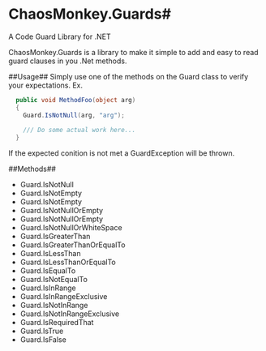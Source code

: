 # ChaosMonkey.Guards#
A Code Guard Library for .NET

ChaosMonkey.Guards is a library to make it simple to add and easy to read guard clauses in you .Net methods.

##Usage##
Simply use one of the methods on the Guard class to verify your expectations.
Ex.
```csharp
  public void MethodFoo(object arg)
  {
    Guard.IsNotNull(arg, "arg");
    
    /// Do some actual work here...  
  }
```

If the  expected conition is not met a GuardException will be thrown.

##Methods##
* Guard.IsNotNull 
* Guard.IsNotEmpty 
* Guard.IsNotEmpty 
* Guard.IsNotNullOrEmpty 
* Guard.IsNotNullOrEmpty 
* Guard.IsNotNullOrWhiteSpace 
* Guard.IsGreaterThan 
* Guard.IsGreaterThanOrEqualTo 
* Guard.IsLessThan 
* Guard.IsLessThanOrEqualTo 
* Guard.IsEqualTo 
* Guard.IsNotEqualTo 
* Guard.IsInRange 
* Guard.IsInRangeExclusive 
* Guard.IsNotInRange 
* Guard.IsNotInRangeExclusive 
* Guard.IsRequiredThat 
* Guard.IsTrue 
* Guard.IsFalse 

